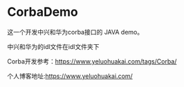 # CorbaDemo
这一个开发中兴和华为corba接口的 JAVA demo。

中兴和华为的idl文件在idl文件夹下

Corba开发参考：https://www.yeluohuakai.com/tags/Corba/

个人博客地址:https://www.yeluohuakai.com/